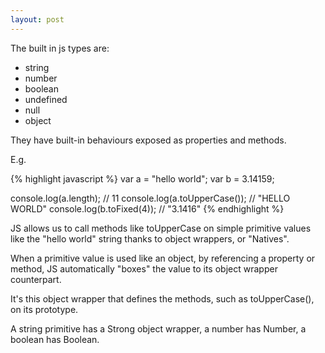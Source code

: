 ```yaml
---
layout: post
---
```


The built in js types are:

- string
- number
- boolean
- undefined
- null
- object

They have built-in behaviours exposed as properties and methods.

E.g. 

{% highlight javascript %}
var a = "hello world";
var b = 3.14159;

console.log(a.length); 			// 11
console.log(a.toUpperCase()); 	// "HELLO WORLD"
console.log(b.toFixed(4));		// "3.1416"
{% endhighlight %}

JS allows us to call methods like toUpperCase on simple primitive values like the "hello world" string thanks to object wrappers, or "Natives".

When a primitive value is used like an object, by referencing a property or method, JS automatically "boxes" the value to its object wrapper counterpart.

It's this object wrapper that defines the methods, such as toUpperCase(), on its prototype.

A string primitive has a Strong object wrapper, a number has Number, a boolean has Boolean.